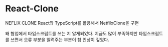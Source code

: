 # React-Clone
NEFLIX CLONE
React와 TypeScript를 활용해서 NetfilxClone을 구현

<!--이번 프로젝트로 배운 점   -->
왜 협업에서 타입스크립트를 쓰는 지 알게되었다. 
지금도 많이 부족하지만 타입스크립트를 쓰면서 오류 부분을 알려주는 부분이 참 인상이 깊었다.
